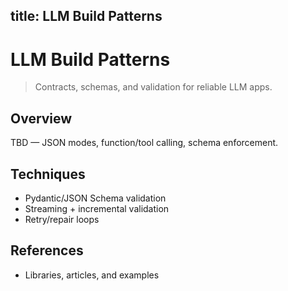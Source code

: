 title: LLM Build Patterns
---

# LLM Build Patterns

> Contracts, schemas, and validation for reliable LLM apps.

## Overview

TBD — JSON modes, function/tool calling, schema enforcement.

## Techniques

- Pydantic/JSON Schema validation
- Streaming + incremental validation
- Retry/repair loops

## References

- Libraries, articles, and examples
